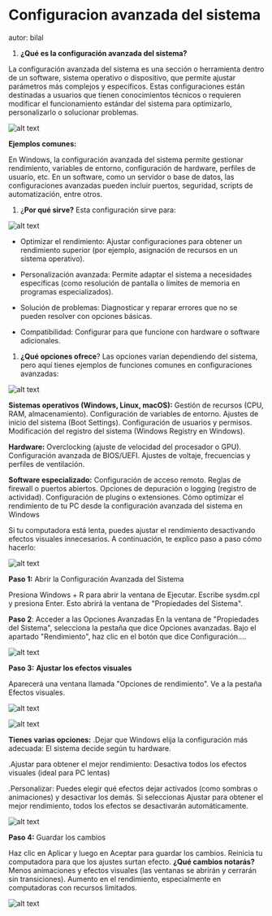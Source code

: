 # Configuracion avanzada del sistema
   
autor: bilal                  

1. **¿Qué es la configuración avanzada del sistema?**
   
La configuración avanzada del sistema es una sección o herramienta dentro de un software, sistema operativo o dispositivo, que permite ajustar parámetros más complejos y específicos. Estas configuraciones están destinadas a usuarios que tienen conocimientos técnicos o requieren modificar el funcionamiento estándar del sistema para optimizarlo, personalizarlo o solucionar problemas.

![alt text](<Captura de pantalla 2024-11-27 170930.png>)

**Ejemplos comunes:**

En Windows, la configuración avanzada del sistema permite gestionar rendimiento, variables de entorno, configuración de hardware, perfiles de usuario, etc.
En un software, como un servidor o base de datos, las configuraciones avanzadas pueden incluir puertos, seguridad, scripts de automatización, entre otros.

1. ¿**Por qué sirve?**
Esta configuración sirve para:

![alt text](<Captura de pantalla 2024-11-27 172318.png>)

- Optimizar el rendimiento: Ajustar configuraciones para obtener un rendimiento superior (por ejemplo, asignación de recursos en un sistema operativo).

- Personalización avanzada: Permite adaptar el sistema a necesidades específicas (como resolución de pantalla o límites de memoria en programas especializados).

- Solución de problemas: Diagnosticar y reparar errores que no se pueden resolver con opciones básicas.
- Compatibilidad: Configurar para que funcione con hardware o software adicionales.

1. **¿Qué opciones ofrece**?
Las opciones varían dependiendo del sistema, pero aquí tienes ejemplos de funciones comunes en configuraciones avanzadas:

![alt text](<Captura de pantalla 2024-11-27 173315.png>)

**Sistemas operativos (Windows, Linux, macOS):**
Gestión de recursos (CPU, RAM, almacenamiento).
Configuración de variables de entorno.
Ajustes de inicio del sistema (Boot Settings).
Configuración de usuarios y permisos.
Modificación del registro del sistema (Windows Registry en Windows).

**Hardware:**
Overclocking (ajuste de velocidad del procesador o GPU).
Configuración avanzada de BIOS/UEFI.
Ajustes de voltaje, frecuencias y perfiles de ventilación.

**Software especializado:**
Configuración de acceso remoto.
Reglas de firewall o puertos abiertos.
Opciones de depuración o logging (registro de actividad).
Configuración de plugins o extensiones.
Cómo optimizar el rendimiento de tu PC desde la configuración avanzada del sistema en Windows

Si tu computadora está lenta, puedes ajustar el rendimiento desactivando efectos visuales innecesarios. A continuación, te explico paso a paso cómo hacerlo:

![alt text](<Captura de pantalla 2024-11-27 173507.png>)

**Paso 1:** Abrir la Configuración Avanzada del Sistema

Presiona Windows + R para abrir la ventana de Ejecutar.
Escribe sysdm.cpl y presiona Enter.
Esto abrirá la ventana de "Propiedades del Sistema".

**Paso 2**: Acceder a las Opciones Avanzadas
En la ventana de "Propiedades del Sistema", selecciona la pestaña que dice Opciones avanzadas.
Bajo el apartado "Rendimiento", haz clic en el botón que dice Configuración....

![alt text](image.png)

**Paso 3:**
**Ajustar los efectos visuales**

Aparecerá una ventana llamada "Opciones de rendimiento". Ve a la pestaña Efectos visuales.

![alt text](<Captura de pantalla 2024-11-27 173726.png>)



![alt text](<Captura de pantalla 2024-11-27 173900.png>)

**Tienes varias opciones:**
.Dejar que Windows elija la configuración más adecuada: El sistema decide según tu hardware.

.Ajustar para obtener el mejor rendimiento: Desactiva todos los efectos visuales (ideal para PC lentas)

.Personalizar: Puedes elegir qué efectos dejar activados (como sombras o animaciones) y desactivar los demás.
Si seleccionas Ajustar para obtener el mejor rendimiento, todos los efectos se desactivarán automáticamente.

![alt text](<Captura de pantalla 2024-11-27 173958.png>)

**Paso 4:** Guardar los cambios

Haz clic en Aplicar y luego en Aceptar para guardar los cambios.
Reinicia tu computadora para que los ajustes surtan efecto.
**¿Qué cambios notarás?**
Menos animaciones y efectos visuales (las ventanas se abrirán y cerrarán sin transiciones).
Aumento en el rendimiento, especialmente en computadoras con recursos limitados.

![alt text](<Captura de pantalla 2024-11-27 174052.png>)